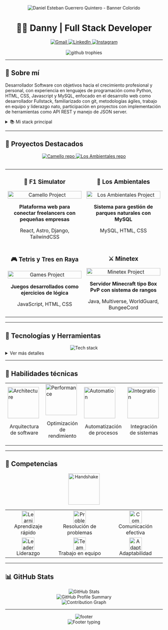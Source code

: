 <div align="center">
  <img 
    src="https://capsule-render.vercel.app/api?type=waving&color=ff0000,ff8c00,ffff00,32cd32,00ced1,1e90ff,8a2be2&height=280&section=header&text=Daniel%20Esteban%20Guerrero%20Quintero&fontSize=48&fontAlignY=40&animation=fadeIn&fontColor=ffffff&fontAlign=50&desc=Desarrollador%20Full%20Stack&descAlign=50&descSize=22&descColor=ffffff" 
    alt="Daniel Esteban Guerrero Quintero - Banner Colorido"
  />
</div>


<h1 align="center">👨‍💻 Danny | Full Stack Developer</h1>

<p align="center">
</p>

<div align="center">
  <a href="mailto:dg1049291388@gmail.com">
    <img src="https://img.shields.io/badge/Gmail-dg1049291388%40gmail.com-D14836?style=for-the-badge&logo=gmail&logoColor=white" alt="Gmail" />
  </a>
  <a href="https://www.linkedin.com/in/daniel-esteban-guerrero-quintero-b16173356/">
    <img src="https://img.shields.io/badge/-LinkedIn-0077B5?style=for-the-badge&logo=linkedin&logoColor=white" alt="LinkedIn" />
  </a>
  <a href="https://instagram.com/dsni.09">
    <img src="https://img.shields.io/badge/-Instagram-E4405F?style=for-the-badge&logo=instagram&logoColor=white" alt="Instagram" />
  </a>
</div>

<br />

<div align="center">
  <img src="https://github-profile-trophy.vercel.app/?username=Danny200523&theme=nord&column=7&margin-w=15&margin-h=15" alt="github trophies" />
</div>

---


## 🧩 Sobre mí

Desarrollador Software con objetivos hacia el crecimiento profesional y personal, con experiencia en lenguajes de programación como Python, HTML, CSS, Javascript y MySQL, enfocado en el desarrollo web como desarrollador Fullstack, familiarizado con git, metodologías ágiles, trabajo en equipo y liderazgo nato, participación en proyectos con implementación de herramientas como API REST y manejo de JSON server.

<details>
  <summary>📚 Mi stack principal</summary>
  <br />
  <div align="center">
    <table>
      <tr>
        <td valign="top" width="50%">
          <h3 align="center">Frontend</h3>
          <div align="center">
            <img src="https://skillicons.dev/icons?i=tailwind,js,html,css" alt="Frontend skills" />
            <br />
            <img src="https://github-readme-stats.vercel.app/api/top-langs/?username=Danny200523&layout=compact&theme=tokyonight&hide_border=true" alt="Top Languages" />
          </div>
        </td>
        <td valign="top" width="50%">
          <h3 align="center">Backend</h3>
          <div align="center">
            <img src="https://skillicons.dev/icons?i=mongodb,mysql,python" alt="Backend skills" />
            <br />
            <img src="https://github-readme-streak-stats.herokuapp.com/?user=Danny200523&theme=tokyonight&hide_border=true" alt="GitHub streak" />
          </div>
        </td>
      </tr>
    </table>
  </div>
</details>

---

## 📌 Proyectos Destacados

<div align="center">
  <a href="https://github.com/Danny200523/F1_Simulator">
    <img src="https://github-readme-stats.vercel.app/api/pin/?username=Danny200523&repo=Proyecto_Javascript_GuerreroDaniel-VargasJuan&theme=tokyonight" alt="Camello repo" />
  </a>
  <a href="https://github.com/Danny200523/Kario_Media">
    <img src="https://github-readme-stats.vercel.app/api/pin/?username=Danny200523&repo=Proyecto_HTML_S1_GuerreroDaniel-PinillarJuan&theme=tokyonight" alt="Los Ambientales repo" />
  </a>
</div>

<br />

<table>
  <tr>
    <td width="50%" valign="top">
      <h3 align="center">🧠 F1 Simulator</h3>
      <div align="center">
        <a href="https://github.com/Danny200523/F1_Simulator" target="_blank">
          <img src="https://via.placeholder.com/500x300?text=F1_Simulator" width="100%" alt="Camello Project"/>
        </a>
        <p><strong>Plataforma web para conectar freelancers con pequeñas empresas</strong></p>
        <p>React, Astro, Django, TailwindCSS</p>
      </div>
    </td>
    <td width="50%" valign="top">
      <h3 align="center">🌱 Los Ambientales</h3>
      <div align="center">
        <a href="https://github.com/Danny200523/F1_Simulator" target="_blank">
          <img src="https://via.placeholder.com/500x300?text=F1_Simulator" width="100%" alt="Los Ambientales Project"/>
        </a>
        <p><strong>Sistema para gestión de parques naturales con MySQL</strong></p>
        <p>MySQL, HTML, CSS</p>
      </div>
    </td>
  </tr>
  <tr>
    <td width="50%" valign="top">
      <h3 align="center">🎮 Tetris y Tres en Raya</h3>
      <div align="center">
        <a href="#" target="_blank">
          <img src="https://via.placeholder.com/500x300?text=Tetris+y+Tres+en+Raya" width="100%" alt="Games Project"/>
        </a>
        <p><strong>Juegos desarrollados como ejercicios de lógica</strong></p>
        <p>JavaScript, HTML, CSS</p>
      </div>
    </td>
    <td width="50%" valign="top">
      <h3 align="center">⚔️ Minetex</h3>
      <div align="center">
        <a href="#" target="_blank">
          <img src="https://via.placeholder.com/500x300?text=Minetex+Server" width="100%" alt="Minetex Project"/>
        </a>
        <p><strong>Servidor Minecraft tipo Box PvP con sistema de rangos</strong></p>
        <p>Java, Multiverse, WorldGuard, BungeeCord</p>
      </div>
    </td>
  </tr>
</table>

---

## 🧰 Tecnologías y Herramientas

<div align="center">
  <img src="https://skillicons.dev/icons?i=js,python,tailwind,mongodb,mysql,git,vscode,figma&perline=7" alt="Tech stack" />
</div>

<details>
  <summary>Ver más detalles</summary>
  <br />
  
  ### 🧠 Lenguajes
  <div>
    <img src="https://img.shields.io/badge/-JavaScript-181717?style=for-the-badge&logo=javascript" alt="JavaScript" />
    <img src="https://img.shields.io/badge/-Python-3776AB?style=for-the-badge&logo=python&logoColor=white" alt="Python" />
  </div>
  
  ### ⚙️ Backend
  <div>
    <img src="https://img.shields.io/badge/-MySQL-4479A1?style=for-the-badge&logo=mysql&logoColor=white" alt="MySQL" />
    <img src="https://img.shields.io/badge/-MongoDB-47A248?style=for-the-badge&logo=mongodb&logoColor=white" alt="MySQL" />
  </div>
  
  ### 🌐 Frontend
  <div>
    <img src="https://img.shields.io/badge/-TailwindCSS-38B2AC?style=for-the-badge&logo=tailwind-css&logoColor=white" alt="TailwindCSS" />
    <img src="https://img.shields.io/badge/-HTML5-E34F26?style=for-the-badge&logo=html5&logoColor=white" alt="HTML" />
    <img src="https://img.shields.io/badge/-CSS3-1572B6?style=for-the-badge&logo=css3&logoColor=white" alt="CSS" />
  </div>
  
  ### 🛠 Herramientas
  <div>
    <img src="https://img.shields.io/badge/-Git-F05032?style=for-the-badge&logo=git&logoColor=white" alt="Git" />
    <img src="https://img.shields.io/badge/-VS%20Code-007ACC?style=for-the-badge&logo=visual-studio-code&logoColor=white" alt="VSCode" />
    <img src="https://img.shields.io/badge/-Figma-F24E1E?style=for-the-badge&logo=figma&logoColor=white" alt="Figma" />
  </div>
</details>

---

## 🚀 Habilidades técnicas

<div align="center">
  <table>
    <tr>
      <td>
        <img src="https://gist.githubusercontent.com/brudnak/aba00c9a1c92d226f68e8ad8ba1e0a40/raw/e1e4a92f6072d15014f19aa8903d24a1ac0c41a4/architecture.gif" alt="Architecture" width="100" />
        <br />
        <p align="center">Arquitectura de software</p>
      </td>
      <td>
        <img src="https://gist.githubusercontent.com/brudnak/aba00c9a1c92d226f68e8ad8ba1e0a40/raw/e1e4a92f6072d15014f19aa8903d24a1ac0c41a4/running.gif" alt="Performance" width="100" />
        <br />
        <p align="center">Optimización de rendimiento</p>
      </td>
      <td>
        <img src="https://gist.githubusercontent.com/brudnak/aba00c9a1c92d226f68e8ad8ba1e0a40/raw/e1e4a92f6072d15014f19aa8903d24a1ac0c41a4/automation.gif" alt="Automation" width="100" />
        <br />
        <p align="center">Automatización de procesos</p>
      </td>
      <td>
        <img src="https://gist.githubusercontent.com/brudnak/aba00c9a1c92d226f68e8ad8ba1e0a40/raw/e1e4a92f6072d15014f19aa8903d24a1ac0c41a4/integration.gif" alt="Integration" width="100" />
        <br />
        <p align="center">Integración de sistemas</p>
      </td>
    </tr>
  </table>
</div>

---

## 🧠 Competencias

<div align="center">
  <img src="https://raw.githubusercontent.com/ShahriarShafin/ShahriarShafin/main/Assets/handshake.gif" width="100px" alt="Handshake" />
</div>

<div align="center">
  <table>
    <tr>
      <td align="center">
        <img src="https://media.giphy.com/media/v1.Y2lkPTc5MGI3NjExMzA0ZjFmNzI2MGVkYzQ3NjQ3MzEwYjRkNDFkZGVjNmM4ZDRlMmE0ZCZlcD12MV9pbnRlcm5hbF9naWZzX2dpZklkJmN0PWc/QssGEmpkyEOhBCb7e1/giphy.gif" width="40" alt="Learning" />
        <br />Aprendizaje rápido
      </td>
      <td align="center">
        <img src="https://media.giphy.com/media/v1.Y2lkPTc5MGI3NjExYzFhNjI2YmQ5ZDY4ZDI4ZDJmNDRhMzFkZWZkZDY1NzIxYTI1YzRlYiZlcD12MV9pbnRlcm5hbF9naWZzX2dpZklkJmN0PWc/WFZvB7VIXBgiz3oDXE/giphy.gif" width="40" alt="Problem Solving" />
        <br />Resolución de problemas
      </td>
      <td align="center">
        <img src="https://media.giphy.com/media/v1.Y2lkPTc5MGI3NjExMzJkNDVhMzVmMzJmZjM2NGU1ZjEzYzFiYWFkMzY3MWJkMDQwMDg0YiZlcD12MV9pbnRlcm5hbF9naWZzX2dpZklkJmN0PWc/uhWLu2lsU0rfLiwYlI/giphy.gif" width="40" alt="Communication" />
        <br />Comunicación efectiva
      </td>
    </tr>
    <tr>
      <td align="center">
        <img src="https://media.giphy.com/media/v1.Y2lkPTc5MGI3NjExNGQ2YzZkNDY3ZDM0ZWZhMzI1YzU4ZDRkZWZlMzRhNDQ0ZWM1YzM0YiZlcD12MV9pbnRlcm5hbF9naWZzX2dpZklkJmN0PWc/LmNNUuZ3j0QZG/giphy.gif" width="40" alt="Leadership" />
        <br />Liderazgo
      </td>
      <td align="center">
        <img src="https://media.giphy.com/media/v1.Y2lkPTc5MGI3NjExNDJkNDVhMzVmMzJmZjM2NGU1ZjEzYzFiYWFkMzY3MWJkMDQwMDg0YiZlcD12MV9pbnRlcm5hbF9naWZzX2dpZklkJmN0PWc/gF2m2JOyGRsGhZMBxH/giphy.gif" width="40" alt="Teamwork" />
        <br />Trabajo en equipo
      </td>
      <td align="center">
        <img src="https://media.giphy.com/media/v1.Y2lkPTc5MGI3NjExNzJkNDVhMzVmMzJmZjM2NGU1ZjEzYzFiYWFkMzY3MWJkMDQwMDg0YiZlcD12MV9pbnRlcm5hbF9naWZzX2dpZklkJmN0PWc/lP8xu5t2DLGG045H8F/giphy.gif" width="40" alt="Adaptability" />
        <br />Adaptabilidad
      </td>
    </tr>
  </table>
</div>

---

## 📊 GitHub Stats

<div align="center">
  <img src="https://github-readme-stats.vercel.app/api?username=Danny200523&show_icons=true&theme=tokyonight&hide_border=true" alt="GitHub Stats" />
</div>

<div align="center">
  <img src="https://github-profile-summary-cards.vercel.app/api/cards/profile-details?username=Danny200523&theme=tokyonight" alt="GitHub Profile Summary" />
</div>

<div align="center">
  <img src="https://github-readme-activity-graph.vercel.app/graph?username=Danny200523&theme=tokyo-night&hide_border=true" alt="Contribution Graph" />
</div>

---

<div align="center">
  <img src="https://capsule-render.vercel.app/api?type=waving&color=gradient&height=100&section=footer" alt="footer" />
</div>

<div align="center">
  <img src="https://readme-typing-svg.demolab.com?font=Fira+Code&size=18&pause=1000&color=6A5ACD&center=true&vCenter=true&width=435&lines=💬+Crear+con+propósito;🌱+Aprender+con+intención;🚀+Mejorar+sin+pausa" alt="Footer typing" />
</div>

  <Action name="Personalizar imágenes de proyectos" description="Reemplazar las imágenes placeholder con capturas reales de tus proyectos" />
  <Action name="Añadir enlaces a redes sociales" description="Completar los enlaces a LinkedIn y otras redes profesionales" />
  <Action name="Crear un banner personalizado" description="Diseñar un banner personalizado que refleje tu identidad como desarrollador" />
  <Action name="Actualizar nombres de repositorios" description="Asegurarte que los nombres de repositorios coincidan con tus proyectos reales" />
  <Action name="Añadir sección de blog o artículos" description="Incluir enlaces a artículos técnicos o tutoriales que hayas escrito" />
</Actions>

```
